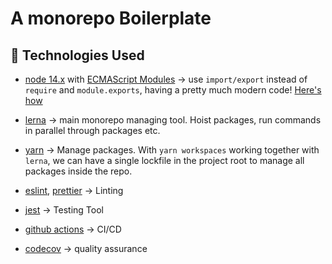 # A monorepo Boilerplate

## :wrench: Technologies Used

- [node 14.x](https://nodejs.org/en/) with [ECMAScript Modules](https://nodejs.org/api/esm.html#esm_modules_ecmascript_modules) -> use `import/export`
instead of `require` and `module.exports`, having a pretty much modern code! [Here's how](https://blog.logrocket.com/es-modules-in-node-today/)

- [lerna](https://github.com/lerna/lerna) -> main monorepo managing tool. Hoist packages, run commands in parallel through packages etc.

- [yarn](https://yarnpkg.com/) -> Manage packages. With `yarn workspaces` working together with `lerna`, we can have a single lockfile in
the project root to manage all packages inside the repo.

- [eslint](https://eslint.org/), [prettier](https://prettier.io/) -> Linting

- [jest](https://jestjs.io/pt-BR/) -> Testing Tool

- [github actions](https://docs.github.com/en/actions/learn-github-actions) -> CI/CD

- [codecov](https://about.codecov.io/) -> quality assurance
